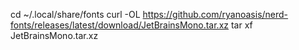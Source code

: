 cd ~/.local/share/fonts
curl -OL https://github.com/ryanoasis/nerd-fonts/releases/latest/download/JetBrainsMono.tar.xz
tar xf JetBrainsMono.tar.xz
